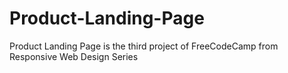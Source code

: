 # Product-Landing-Page
Product Landing Page is the third project of FreeCodeCamp from Responsive Web Design Series
